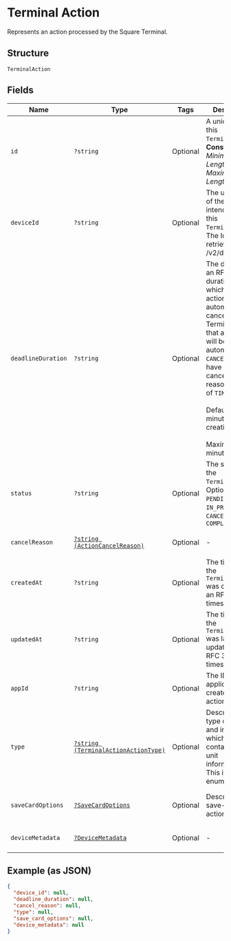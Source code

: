 
# Terminal Action

Represents an action processed by the Square Terminal.

## Structure

`TerminalAction`

## Fields

| Name | Type | Tags | Description | Getter | Setter |
|  --- | --- | --- | --- | --- | --- |
| `id` | `?string` | Optional | A unique ID for this `TerminalAction`.<br>**Constraints**: *Minimum Length*: `10`, *Maximum Length*: `255` | getId(): ?string | setId(?string id): void |
| `deviceId` | `?string` | Optional | The unique Id of the device intended for this `TerminalAction`.<br>The Id can be retrieved from /v2/devices api. | getDeviceId(): ?string | setDeviceId(?string deviceId): void |
| `deadlineDuration` | `?string` | Optional | The duration as an RFC 3339 duration, after which the action will be automatically canceled.<br>TerminalActions that are `PENDING` will be automatically `CANCELED` and have a cancellation reason<br>of `TIMED_OUT`<br><br>Default: 5 minutes from creation<br><br>Maximum: 5 minutes | getDeadlineDuration(): ?string | setDeadlineDuration(?string deadlineDuration): void |
| `status` | `?string` | Optional | The status of the `TerminalAction`.<br>Options: `PENDING`, `IN_PROGRESS`, `CANCELED`, `COMPLETED` | getStatus(): ?string | setStatus(?string status): void |
| `cancelReason` | [`?string (ActionCancelReason)`](../../doc/models/action-cancel-reason.md) | Optional | - | getCancelReason(): ?string | setCancelReason(?string cancelReason): void |
| `createdAt` | `?string` | Optional | The time when the `TerminalAction` was created as an RFC 3339 timestamp. | getCreatedAt(): ?string | setCreatedAt(?string createdAt): void |
| `updatedAt` | `?string` | Optional | The time when the `TerminalAction` was last updated as an RFC 3339 timestamp. | getUpdatedAt(): ?string | setUpdatedAt(?string updatedAt): void |
| `appId` | `?string` | Optional | The ID of the application that created the action. | getAppId(): ?string | setAppId(?string appId): void |
| `type` | [`?string (TerminalActionActionType)`](../../doc/models/terminal-action-action-type.md) | Optional | Describes the type of this unit and indicates which field contains the unit information. This is an ‘open’ enum. | getType(): ?string | setType(?string type): void |
| `saveCardOptions` | [`?SaveCardOptions`](../../doc/models/save-card-options.md) | Optional | Describes save-card action fields. | getSaveCardOptions(): ?SaveCardOptions | setSaveCardOptions(?SaveCardOptions saveCardOptions): void |
| `deviceMetadata` | [`?DeviceMetadata`](../../doc/models/device-metadata.md) | Optional | - | getDeviceMetadata(): ?DeviceMetadata | setDeviceMetadata(?DeviceMetadata deviceMetadata): void |

## Example (as JSON)

```json
{
  "device_id": null,
  "deadline_duration": null,
  "cancel_reason": null,
  "type": null,
  "save_card_options": null,
  "device_metadata": null
}
```

